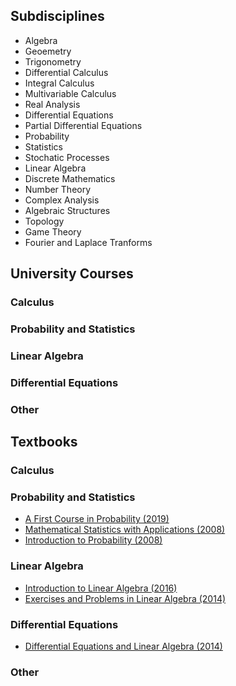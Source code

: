 ## Subdisciplines
- Algebra
- Geoemetry
- Trigonometry
- Differential Calculus
- Integral Calculus
- Multivariable Calculus
- Real Analysis
- Differential Equations
- Partial Differential Equations
- Probability
- Statistics
- Stochatic Processes
- Linear Algebra
- Discrete Mathematics
- Number Theory
- Complex Analysis
- Algebraic Structures
- Topology
- Game Theory
- Fourier and Laplace Tranforms

## University Courses
### Calculus

### Probability and Statistics

### Linear Algebra

### Differential Equations

### Other

## Textbooks
### Calculus

### Probability and Statistics
- [A First Course in Probability (2019)](https://drive.google.com/file/d/1hRS8_CLvh87YkHSwPiSbCBnJKTE2rG1F/view?usp=drive_link)
- [Mathematical Statistics with Applications (2008)](https://drive.google.com/file/d/1h4Q7XJCWcr7GIEUQwhrUe5BWCrGIIkSy/view?usp=drive_link)
- [Introduction to Probability (2008)](https://drive.google.com/file/d/1BR3EPYqShrQREw-Lck86rMg8rXHrWq1s/view?usp=drive_link)

### Linear Algebra
- [Introduction to Linear Algebra (2016)](https://drive.google.com/file/d/1CBi2PMapDnPiTuYWliBD-DB9xfT5jyK2/view?usp=drive_link)
- [Exercises and Problems in Linear Algebra (2014)](https://drive.google.com/file/d/1a4R0QTsHb7rRFAVs-oscs2ryTwEUIlqQ/view?usp=drive_link)

### Differential Equations
- [Differential Equations and Linear Algebra (2014)](https://drive.google.com/file/d/1UWDOowsqE5LZppXem8IxCg5J2Pr74ktW/view?usp=drive_link)

### Other